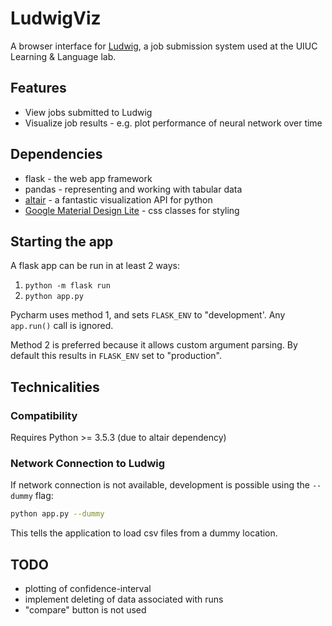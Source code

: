 # LudwigViz


A browser interface for [Ludwig](https://github.com/phueb/Ludwig), a job submission system used at the UIUC Learning & Language lab.

## Features

* View jobs submitted to Ludwig
* Visualize job results - e.g. plot performance of neural network over time

## Dependencies

* flask - the web app framework
* pandas - representing and working with tabular data
* [altair](https://altair-viz.github.io/user_guide/saving_charts.html) - a fantastic visualization API for python
* [Google Material Design Lite](https://getmdl.io/index.html) - css classes for styling

## Starting the app

A flask app can be run in at least 2 ways:
1. `python -m flask run`
2. `python app.py `

Pycharm uses method 1, and sets `FLASK_ENV` to "development'.
Any `app.run()` call is ignored. 

Method 2 is preferred because it allows custom argument parsing. 
By default this results in `FLASK_ENV` set to "production". 

## Technicalities

### Compatibility
 
Requires Python >= 3.5.3 (due to altair dependency)


### Network Connection to Ludwig

If network connection is not available, 
development is possible using the `--dummy` flag:

```bash
python app.py --dummy
```

This tells the application to load csv files from a dummy location.

## TODO

* plotting of confidence-interval
* implement deleting of data associated with runs
* "compare" button is not used